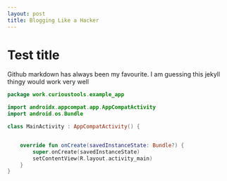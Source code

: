 ```yaml
---
layout: post
title: Blogging Like a Hacker
---
```



# Test title

Github markdown has always been my favourite. I am guessing this jekyll thingy would work very well

```kotlin
package work.curioustools.example_app

import androidx.appcompat.app.AppCompatActivity
import android.os.Bundle

class MainActivity : AppCompatActivity() {


    override fun onCreate(savedInstanceState: Bundle?) {
        super.onCreate(savedInstanceState)
        setContentView(R.layout.activity_main)
    }
}
```
